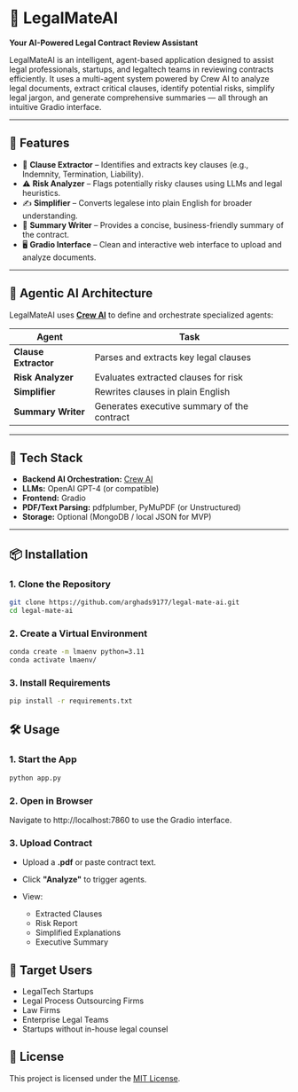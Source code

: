 # 🧠 LegalMateAI

**Your AI-Powered Legal Contract Review Assistant**

LegalMateAI is an intelligent, agent-based application designed to assist legal professionals, startups, and legaltech teams in reviewing contracts efficiently. It uses a multi-agent system powered by Crew AI to analyze legal documents, extract critical clauses, identify potential risks, simplify legal jargon, and generate comprehensive summaries — all through an intuitive Gradio interface.

---

## 🚀 Features

- 📑 **Clause Extractor** – Identifies and extracts key clauses (e.g., Indemnity, Termination, Liability).
- ⚠️ **Risk Analyzer** – Flags potentially risky clauses using LLMs and legal heuristics.
- ✍️ **Simplifier** – Converts legalese into plain English for broader understanding.
- 🧾 **Summary Writer** – Provides a concise, business-friendly summary of the contract.
- 🖥️ **Gradio Interface** – Clean and interactive web interface to upload and analyze documents.

---

## 🧠 Agentic AI Architecture

LegalMateAI uses [**Crew AI**](https://github.com/joaomdmoura/crewAI) to define and orchestrate specialized agents:

| Agent | Task |
|-------|------|
| **Clause Extractor** | Parses and extracts key legal clauses |
| **Risk Analyzer** | Evaluates extracted clauses for risk |
| **Simplifier** | Rewrites clauses in plain English |
| **Summary Writer** | Generates executive summary of the contract |

---

## 🧰 Tech Stack

- **Backend AI Orchestration:** [Crew AI](https://github.com/joaomdmoura/crewAI)
- **LLMs:** OpenAI GPT-4 (or compatible)
- **Frontend:** Gradio
- **PDF/Text Parsing:** pdfplumber, PyMuPDF (or Unstructured)
- **Storage:** Optional (MongoDB / local JSON for MVP)

---

## 📦 Installation

### 1. Clone the Repository
```bash
git clone https://github.com/arghads9177/legal-mate-ai.git
cd legal-mate-ai
```

### 2. Create a Virtual Environment
```bash
conda create -m lmaenv python=3.11
conda activate lmaenv/
```
### 3. Install Requirements
```bash
pip install -r requirements.txt
```
## 🛠️ Usage

### 1. Start the App
```bash
python app.py
```
### 2. Open in Browser
Navigate to http://localhost:7860 to use the Gradio interface.

### 3. Upload Contract
-  Upload a **.pdf** or paste contract text.
- Click **"Analyze"** to trigger agents.
- View:

  - Extracted Clauses
  - Risk Report
  - Simplified Explanations
  - Executive Summary

## 🎯 Target Users

- LegalTech Startups
- Legal Process Outsourcing Firms
- Law Firms
- Enterprise Legal Teams
- Startups without in-house legal counsel

## 📄 License
This project is licensed under the [MIT License](https://github.com/arghads9177/legal-mate-ai/blob/master/LICENSE).

